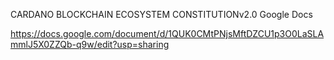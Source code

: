 CARDANO BLOCKCHAIN ECOSYSTEM CONSTITUTIONv2.0 Google Docs

https://docs.google.com/document/d/1QUK0CMtPNjsMftDZCU1p3O0LaSLAmmlJ5X0ZZQb-q9w/edit?usp=sharing
